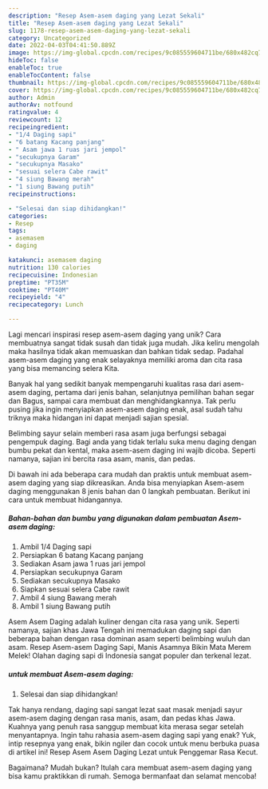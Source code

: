 ```yaml
---
description: "Resep Asem-asem daging yang Lezat Sekali"
title: "Resep Asem-asem daging yang Lezat Sekali"
slug: 1178-resep-asem-asem-daging-yang-lezat-sekali
category: Uncategorized
date: 2022-04-03T04:41:50.889Z
image: https://img-global.cpcdn.com/recipes/9c085559604711be/680x482cq70/asem-asem-daging-foto-resep-utama.jpg
hideToc: false
enableToc: true
enableTocContent: false
thumbnail: https://img-global.cpcdn.com/recipes/9c085559604711be/680x482cq70/asem-asem-daging-foto-resep-utama.jpg
cover: https://img-global.cpcdn.com/recipes/9c085559604711be/680x482cq70/asem-asem-daging-foto-resep-utama.jpg
author: Admin
authorAv: notfound
ratingvalue: 4
reviewcount: 12
recipeingredient:
- "1/4 Daging sapi"
- "6 batang Kacang panjang"
- " Asam jawa 1 ruas jari jempol"
- "secukupnya Garam"
- "secukupnya Masako"
- "sesuai selera Cabe rawit"
- "4 siung Bawang merah"
- "1 siung Bawang putih"
recipeinstructions:

- "Selesai dan siap dihidangkan!"
categories:
- Resep
tags:
- asemasem
- daging

katakunci: asemasem daging 
nutrition: 130 calories
recipecuisine: Indonesian
preptime: "PT35M"
cooktime: "PT40M"
recipeyield: "4"
recipecategory: Lunch

---
```





Lagi mencari inspirasi resep asem-asem daging yang unik? Cara membuatnya sangat tidak susah dan tidak juga mudah. Jika keliru mengolah maka hasilnya tidak akan memuaskan dan bahkan tidak sedap. Padahal asem-asem daging yang enak selayaknya memiliki aroma dan cita rasa yang bisa memancing selera Kita.





Banyak hal yang sedikit banyak mempengaruhi kualitas rasa dari asem-asem daging, pertama dari jenis bahan, selanjutnya pemilihan bahan segar dan Bagus, sampai cara membuat dan menghidangkannya. Tak perlu pusing jika ingin menyiapkan asem-asem daging enak,      asal sudah tahu triknya maka hidangan ini dapat menjadi sajian spesial.














Belimbing sayur selain memberi rasa asam juga berfungsi sebagai pengempuk daging. Bagi anda yang tidak terlalu suka menu daging dengan bumbu pekat dan kental, maka asem-asem daging ini wajib dicoba. Seperti namanya, sajian ini bercita rasa asam, manis, dan pedas.






Di bawah ini ada beberapa cara mudah dan praktis untuk membuat asem-asem daging yang siap dikreasikan. Anda bisa menyiapkan Asem-asem daging menggunakan 8 jenis bahan dan 0 langkah pembuatan. Berikut ini cara untuk membuat hidangannya.

<!--inarticleads1-->

##### Bahan-bahan dan bumbu yang digunakan dalam pembuatan Asem-asem daging:

1. Ambil 1/4 Daging sapi
1. Persiapkan 6 batang Kacang panjang
1. Sediakan  Asam jawa 1 ruas jari jempol
1. Persiapkan secukupnya Garam
1. Sediakan secukupnya Masako
1. Siapkan sesuai selera Cabe rawit
1. Ambil 4 siung Bawang merah
1. Ambil 1 siung Bawang putih


Asem Asem Daging adalah kuliner dengan cita rasa yang unik. Seperti namanya, sajian khas Jawa Tengah ini memadukan daging sapi dan beberapa bahan dengan rasa dominan asam seperti belimbing wuluh dan asam. Resep Asem-asem Daging Sapi, Manis Asamnya Bikin Mata Merem Melek! Olahan daging sapi di Indonesia sangat populer dan terkenal lezat. 

<!--inarticleads2-->

#####  untuk membuat Asem-asem daging:


1. Selesai dan siap dihidangkan!

Tak hanya rendang, daging sapi sangat lezat saat masak menjadi sayur asem-asem daging dengan rasa manis, asam, dan pedas khas Jawa. Kuahnya yang penuh rasa sanggup membuat kita merasa segar setelah menyantapnya. Ingin tahu rahasia asem-asem daging sapi yang enak? Yuk, intip resepnya yang enak, bikin ngiler dan cocok untuk menu berbuka puasa di artikel ini! Resep Asem Asem Daging Lezat untuk Penggemar Rasa Kecut. 

Bagaimana? Mudah bukan? Itulah cara membuat asem-asem daging yang bisa kamu praktikkan di rumah. Semoga bermanfaat dan selamat mencoba!
